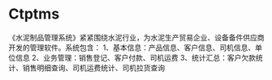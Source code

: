 # Ctptms
 《水泥制品管理系统》紧紧围绕水泥行业，为水泥生产贸易企业、设备备件供应商开发的管理软件。系统包含： 1、基本信息：产品信息、客户信息、司机信息、单位信息 2、业务管理：销售登记、客户付款、司机运费 3、统计汇总：客户欠款统计、销售明细查询、司机运费统计、司机拉货查询
